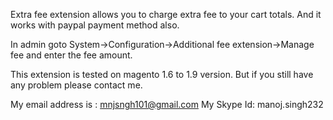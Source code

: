 Extra fee extension allows you to charge extra fee to your cart totals. And it works with paypal payment method also.

In admin goto System->Configuration->Additional fee extension->Manage fee and enter the fee amount.

This extension is tested on magento 1.6 to 1.9 version. But if you still have any problem please contact me.

My email address is : mnjsngh101@gmail.com 
My Skype Id: manoj.singh232
